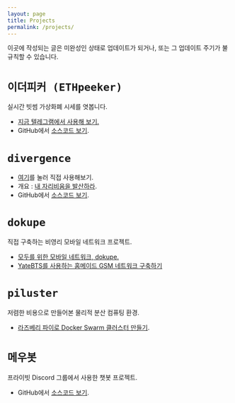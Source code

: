 ```yaml
---
layout: page
title: Projects
permalink: /projects/
---
```

이곳에 작성되는 글은 미완성인 상태로 업데이트가 되거나, 또는 그 업데이트 주기가 불규칙할 수 있습니다.

`이더피커 (ETHpeeker)`
========================
실시간 빗썸 가상화폐 시세를 엿봅니다.
- [지금 텔레그램에서 사용해 보기.](https://telegram.me/ethpeeker_bot)
- GitHub에서 [소스코드 보기](https://github.com/kycfeel/ETHpeeker).

`divergence`
========================
- [여기](https://kycfeel.github.io/divergence)를 눌러 직접 사용해보기.
- 개요 : [내 자리비움을 발산하라](https://kycfeel.github.io/2017/05/24/내-자리비움을-발산하라).
- GitHub에서 [소스코드 보기](https://github.com/kycfeel/divergence).

`dokupe`
========================
직접 구축하는 비영리 모바일 네트워크 프로젝트.
- [모두를 위한 모바일 네트워크, dokupe.](https://kycfeel.github.io/2017/11/08/모두를-위한-모바일-네트워크-dokupe)
- [YateBTS를 사용하는 홈메이드 GSM 네트워크 구축하기](https://kycfeel.github.io/2017/12/02/YateBTS를-사용하는-홈메이드-GSM-네트워크-구축하기)

`piluster`
========================
저렴한 비용으로 만들어본 물리적 분산 컴퓨팅 환경.
- [라즈베리 파이로 Docker Swarm 클러스터 만들기](./_posts/2017-08-24-라즈베리-파이로-Docker-Swarm-클러스터-만들기.md).


`메우봇`
========================
프라이빗 Discord 그룹에서 사용한 챗봇 프로젝트.
- GitHub에서 [소스코드 보기](https://github.com/kycfeel/meumeu-bot).
